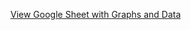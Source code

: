 [View Google Sheet with Graphs and Data](https://docs.google.com/spreadsheets/d/e/2PACX-1vR3R5D-yAexFR5jlEtIxBPte9ltu9ye6ak5pr9BzN7nhhM4LhRSi8CBk4Yva4LAlg/pubhtml)
